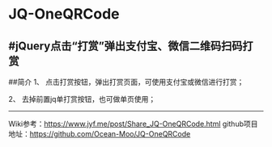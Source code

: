 # JQ-OneQRCode
#jQuery点击“打赏”弹出支付宝、微信二维码扫码打赏
---

##简介
1、
点击打赏按钮，弹出打赏页面，可使用支付宝或微信进行打赏；

2、
去掉前置jq单打赏按钮，也可做单页使用；

---
Wiki参考：https://www.jyf.me/post/Share_JQ-OneQRCode.html
github项目地址：https://github.com/Ocean-Moo/JQ-OneQRCode

